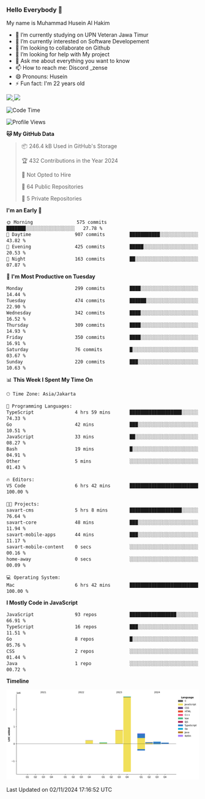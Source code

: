 ### Hello Everybody 👋

My name is Muhammad Husein Al Hakim

- 🔭 I’m currently studying on UPN Veteran Jawa Timur
- 🌱 I’m currently interested on Software Developement
- 👯 I’m looking to collaborate on Github
- 🤔 I’m looking for help with My project
- 💬 Ask me about everything you want to know
- 📫 How to reach me: Discord _zense
- 😄 Pronouns: Husein
- ⚡ Fun fact: I'm 22 years old

<p align="left">
<a href="https://github.com/huseinhq">
  <img height="180em" src="https://github-readme-stats-eight-theta.vercel.app/api?username=huseinhq&show_icons=true&theme=algolia&include_all_commits=true&count_private=true"/>
  <img height="180em" src="https://github-readme-stats-eight-theta.vercel.app/api/top-langs/?username=huseinhq&layout=compact&langs_count=8&theme=algolia"/>
</a>
</p>

<!--START_SECTION:waka-->
![Code Time](http://img.shields.io/badge/Code%20Time-1%2C566%20hrs%208%20mins-blue)

![Profile Views](http://img.shields.io/badge/Profile%20Views-9-blue)

**🐱 My GitHub Data** 

> 📦 246.4 kB Used in GitHub's Storage 
 > 
> 🏆 432 Contributions in the Year 2024
 > 
> 🚫 Not Opted to Hire
 > 
> 📜 64 Public Repositories 
 > 
> 🔑 5 Private Repositories 
 > 
**I'm an Early 🐤** 

```text
🌞 Morning                575 commits         ███████░░░░░░░░░░░░░░░░░░   27.78 % 
🌆 Daytime                907 commits         ███████████░░░░░░░░░░░░░░   43.82 % 
🌃 Evening                425 commits         █████░░░░░░░░░░░░░░░░░░░░   20.53 % 
🌙 Night                  163 commits         ██░░░░░░░░░░░░░░░░░░░░░░░   07.87 % 
```
📅 **I'm Most Productive on Tuesday** 

```text
Monday                   299 commits         ████░░░░░░░░░░░░░░░░░░░░░   14.44 % 
Tuesday                  474 commits         ██████░░░░░░░░░░░░░░░░░░░   22.90 % 
Wednesday                342 commits         ████░░░░░░░░░░░░░░░░░░░░░   16.52 % 
Thursday                 309 commits         ████░░░░░░░░░░░░░░░░░░░░░   14.93 % 
Friday                   350 commits         ████░░░░░░░░░░░░░░░░░░░░░   16.91 % 
Saturday                 76 commits          █░░░░░░░░░░░░░░░░░░░░░░░░   03.67 % 
Sunday                   220 commits         ███░░░░░░░░░░░░░░░░░░░░░░   10.63 % 
```


📊 **This Week I Spent My Time On** 

```text
🕑︎ Time Zone: Asia/Jakarta

💬 Programming Languages: 
TypeScript               4 hrs 59 mins       ███████████████████░░░░░░   74.33 % 
Go                       42 mins             ███░░░░░░░░░░░░░░░░░░░░░░   10.51 % 
JavaScript               33 mins             ██░░░░░░░░░░░░░░░░░░░░░░░   08.27 % 
Bash                     19 mins             █░░░░░░░░░░░░░░░░░░░░░░░░   04.91 % 
Other                    5 mins              ░░░░░░░░░░░░░░░░░░░░░░░░░   01.43 % 

🔥 Editors: 
VS Code                  6 hrs 42 mins       █████████████████████████   100.00 % 

🐱‍💻 Projects: 
savart-cms               5 hrs 8 mins        ███████████████████░░░░░░   76.64 % 
savart-core              48 mins             ███░░░░░░░░░░░░░░░░░░░░░░   11.94 % 
savart-mobile-apps       44 mins             ███░░░░░░░░░░░░░░░░░░░░░░   11.17 % 
savart-mobile-content    0 secs              ░░░░░░░░░░░░░░░░░░░░░░░░░   00.16 % 
home-away                0 secs              ░░░░░░░░░░░░░░░░░░░░░░░░░   00.09 % 

💻 Operating System: 
Mac                      6 hrs 42 mins       █████████████████████████   100.00 % 
```

**I Mostly Code in JavaScript** 

```text
JavaScript               93 repos            █████████████████░░░░░░░░   66.91 % 
TypeScript               16 repos            ███░░░░░░░░░░░░░░░░░░░░░░   11.51 % 
Go                       8 repos             █░░░░░░░░░░░░░░░░░░░░░░░░   05.76 % 
CSS                      2 repos             ░░░░░░░░░░░░░░░░░░░░░░░░░   01.44 % 
Java                     1 repo              ░░░░░░░░░░░░░░░░░░░░░░░░░   00.72 % 
```



**Timeline**

![Lines of Code chart](https://raw.githubusercontent.com/HuseinHQ/HuseinHQ/main/assets/bar_graph.png)


 Last Updated on 02/11/2024 17:16:52 UTC
<!--END_SECTION:waka-->
